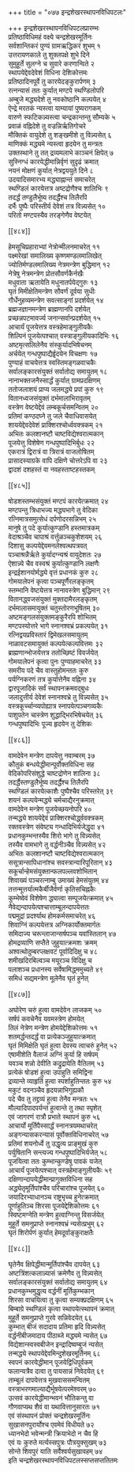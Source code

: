 +++
title = "०७७ इन्द्रशेखरस्थापनविधिपटलः"

+++
इन्द्रशेखरस्थापनविधिपटलप्रारम्भः  
प्रतिष्ठाविधिमहं वक्ष्ये चन्द्रशेखरमूर्तिनः  
सर्वशान्तिकरं पुण्यं ग्रामऋद्धिकरं शुभम् १  
उत्तरायणकाले तु शुक्लपक्षे शुभे दिने  
सुमुहूर्ते सुलग्ने च सुवारे करणान्विते २  
स्थापयेद्देवदेवेशं विधिना देशिकोत्तमः  
प्रतिष्ठादिनपूर्वे तु कारयेदङ्कुरार्पणम् ३  
रत्नन्यासं ततः कुर्यात् मण्टपे स्थण्डिलोपरि  
अम्बुजे मद्ध्यदेशे तु नवकोष्ठानि कल्पयेत् ४  
ऐन्द्रे मरतकं न्यस्त्वा याम्यायां पुष्यरागकम्  
वारुणे स्फटिकन्न्यस्त्वा चन्द्रकान्तन्तु सौम्यके ५  
प्रवाळं वह्निदेशे तु वज्रन्निर्ऋतिगोचरे  
मौक्तिकं वायुदेशे तु शङ्खमीशे तु विन्न्यसेत् ६  
माणिक्कं मद्ध्यमे न्यस्त्वा हृदयेन तु मन्त्रतः  
उक्तस्थाने तु तत् द्रव्यमलाभे काञ्चनं क्षिपेत् ७  
सुस्निग्धं कारयेद्धीमान्निर्वृणं सुदृढं क्रमात्  
नयनं मोक्षणं कुर्यात् नेत्रद्वययुते दिने ८  
उदयादिसमारभ्य मद्ध्याह्नान्तं समाचरेत्  
स्थण्डिलं कारयेत्तत्र अष्टद्रोणैश्च शालिभिः ९  
तदर्द्धं तण्डुलैर्भूष्य तदर्द्धैश्च तिलैरपि  
दर्भैः पुष्पैः परिस्तीर्य देवेशं तत्र विन्न्यसेत् १०  
परितो मण्टपस्यैव तरङ्गेणैव वेष्टयेत्  

[[४८४]]  

हेमसूचिप्रहाराभ्यां नेत्रोन्मीलनमाचरेत् ११  
पक्ष्मरेखां समालिख्य कृष्णमण्डलमालिखेत्  
ज्योतिर्मण्डलमालिख्य नेत्रमन्त्रेण बुद्धिमान् १२  
नेत्रेषु नेत्रमन्त्रेण प्रोतसौवर्णकैर्नखैः  
मधुवाता ऋतायेति मधुनातर्पयेद्गुरुः १३  
घृतं मिमीक्षेतिमन्त्रेण सौवर्णं दूर्वया सुधीः  
गौर्धेनुहव्यमन्त्रेण सवत्साङ्गां प्रदर्शयेत् १४  
ब्रह्मजज्ञानमन्त्रेण ब्राह्मणानपि दर्शयेत्  
प्रच्छन्नपटमावर्ज्य जनान्सर्वान्प्रदर्शयेत् १५  
आचार्यं पूजयेत्तत्र वस्त्रहेमाङ्गुलीयकैः  
शिल्पिनं पूजयेत्पश्चात् वस्त्राङ्गुलीयकादिभिः १६  
अष्टमृत्सलिलेनैव संस्कुर्यादभिषेचनम्  
अर्चयेत् गन्धपुष्पाद्यैर्हॄदयेन विचक्षणः १७  
पुण्याहं वाचयेत्तत्र स्वस्तिमङ्गळवाचकैः  
सर्वालङ्कारसंयुक्तं सर्वातोद्य समायुतम् १८  
नानाभक्तजनैस्सार्द्धं कुर्यात् ग्रामप्रदक्षिणम्  
ततोजलाशयं प्राप्य जलमद्ध्ये प्रपां कुरु १९  
वितानध्वजसंयुक्तं दर्भमालाभिरावृतम्  
वस्त्रेण वेष्टयेद्देवं लम्बकूर्चसमन्वितम् २०  
प्रतिमां कण्ठदघ्ने तु जले चैवाधिवासयेत्  
शाययेद्देवदेवेशं प्राक्शिरश्चोर्ध्ववक्त्रकम् २१  
अभितः कलशानष्टौ चाष्टविद्येश्वरात्मकान्  
पूजयेत्तु विशेषेण गन्धपुष्पादिभिर्बुधः २२  
एकरात्रं द्विरात्रं वा त्रिरात्रं वाजलोषितम्  
प्रासादस्याग्रके वापि दक्षिणे चोत्तरेऽपि वा २३  
द्वादशं दशहस्तं वा नवहस्ताष्टहस्तकम्  

[[४८५]]  

षोडशस्तम्भसंयुक्तं मण्टपं कारयेत्क्रमात् २४  
मण्टपन्तु त्रिधाभज्य मद्ध्यभागे तु वेदिका  
रत्निमात्रसमुत्सेधं दर्पणोदरसन्निभम् २५  
मानुषे तु पदे कुर्यात्कुण्डानि हस्तमात्रकम्  
वेदाश्रञ्चैव चापाश्रं वर्त्तुळञ्चकुशेशयम् २६  
दिशासु कल्पयेद्देवमनलेश्वत्थपत्रवत्  
पञ्चाश्रन्नैर्ऋते कुर्यादग्न्यश्रं वायुदेशतः २७  
ऐशान्न्ये चैव वस्वश्रं कुर्यात्कुण्डानि लक्षणैः  
इन्द्रईशानयोर्मद्ध्ये वृत्तं प्रधानकं कुरु २८  
गोमयालेपनं कृत्वा पञ्चपूर्णैरलङ्कृतम्  
स्तम्भानि वेष्टयेत्तत्र नानावस्त्रेण बुद्धिमान् २९  
वितानद्ध्वजसंयुक्तं मुक्तदामैरलङ्कृतम्  
दर्भमालासमायुक्तं चतुस्तोरणभूषितम् ३०  
अष्टमङ्गलसंयुक्तमङ्कुरैरपि शोभितम्  
मण्टपस्योत्तरे भागे स्नानश्वभ्रं प्रकल्पयेत् ३१  
रत्निद्वयप्रविस्तारं द्विमेखलसमायुतम्  
नाळावटसमायुक्तं कल्पयेत्कल्पवित्तमः ३२  
ब्राह्मणान्भोजयेत्तत्र ततोच्छिष्टं विवर्जयेत्  
गोमयालेपनं कृत्वा पुनः पुण्याहमाचरेत् ३३  
समरीय पदे चैव वास्तुहोमन्ततः कुरु  
पर्यग्निकरणं तत्र कुर्यात्तेनैव वह्निना ३४  
द्वारपूजादिकं सर्वं स्थापनक्रमवद्बुधः  
जलादुत्तीर्य देवेशं स्नानश्वभ्रे तु विन्न्यसेत् ३५  
वस्त्रकूर्च्चान्व्यपोह्यात्र स्नापयेत्पञ्चगव्यकैः  
पाशुपतेन चास्त्रेण शुद्धाद्भिरभिषेचयेत् ३६  
गन्धपुष्पादिभिः पूज्य हृदयेन तु देशिकः  

[[४८६]]  

वामदेवेन मन्त्रेण दापयेत्तु नवाम्बरम् ३७  
कौतुकं बन्धयेद्धीमान्पूर्वोक्तविधिना सह  
वेदिकोपरिसंशुद्धे चाष्टद्रोणेन शालिना ३८  
तदर्द्धैस्तण्डुलैर्भूष्य तदर्द्धैश्च तिलैरपि  
स्थण्डिलं कारयेत्काशैः पुष्पैश्चैव परिस्तरेत् ३९  
शयनं कल्पयेन्मद्ध्ये चर्मचाद्यैरनुक्रमात्  
वामदेवेन मन्त्रेण पूजयेच्छयनोपरि ४०  
तन्मद्ध्ये शाययेद्देवं प्राक्शिरश्चोर्द्ध्ववक्त्रकम्  
रक्तवस्त्रेण संवेष्ट्य गन्धादिभिर्यजेद्धृदा ४१  
प्रधानकुम्भन्तस्यैव शिरो भागे तु विन्न्यसेत्  
तस्यैव वामभागे तु वर्द्धनीञ्चैव विन्न्यसेत् ४२  
अभितः कलशानष्टौ चाष्टविद्येश्वरात्मकान्  
ससूत्रान्सापिधानांश्च सवस्त्रान्वारिपूरितान् ४३  
सकूर्चान्हेमसंयुक्तान्फलपल्लवशोभितान्  
शिवाख्यं पञ्चरत्नाम्बु उमाख्यं हेमसंयुतम् ४४  
तत्तन्मूत्तर्यात्मकैर्बीजैर्वर्णा कृतिसचिह्नकैः  
कुम्भेष्वेवं विशेषेण द्ध्यात्वा सम्पूजयेत्क्रमात् ४५  
नैवेद्यन्दापयेत्पश्चात्ताम्बूलन्दापयेत्ततः  
पद्ममुद्रां प्रदर्श्याथ होमकर्मसमाचरेत् ४६  
शिवाग्निं कल्पयेत्तत्र अग्निकार्योक्तमार्गतः  
समिदाज्य चरून्लाजान्सर्षपञ्च यवांस्तिलान् ४७  
होमद्रव्याणि सप्तैते जुहुयात्क्रमशः क्रमम्  
अश्वत्थोदुम्बरप्लक्षवटं पूर्वादिदिक्षु च ४८  
शमीखदिरबिल्वञ्च मयूरञ्च विदिक्षु च  
पलाशञ्च प्रधानस्य सर्वेषामिद्ध्ममुच्यते ४९  
समिधं सद्यमन्त्रेण मूलेनैव घृतं हुनेत्  

[[४८७]]  

अघोरेण चरुं हुत्वा वामदेवेन लाजकम् ५०  
सर्षपं कवचेनैव यवमस्त्रेण होमयेत्  
तिलं नेत्रेण मन्त्रेण होमयेद्देशिकोत्तमः ५१  
शतमर्द्धन्तदर्द्धं वा प्रत्येकञ्जुहुयात्क्रमात्  
घृतं मिमिक्षेति घृतं हुत्वा देवस्य त्वाचरुं हुनेत् ५२  
एषामीशेति वैलाजं अग्निं कुर्या हि सर्षपम्  
यवञ्च शन्नो देवीति कद्रुद्रायेति वैतिलम् ५३  
प्रत्येकं षोडशं हुत्वा उपाहुति समिद्विना  
द्रव्यान्ते व्याहृतिं हुत्वा स्पर्शाहुतिन्ततः कुरु ५४  
मकुटं वदनञ्चैव हृदयन्नाभिगुह्यकौ  
पदे चैव तु तद्द्रव्यं हुत्वा तेनैव मन्त्रतः ५५  
मौल्यादिपादपर्यन्तं हुत्वान्ते तु तथा स्पृशेत्  
एवं जागरणं रात्रौ प्रभाते स्थापनं कुरु ५६  
आचार्यो मूर्तिपैस्सार्द्धं स्नानत्रयमथाचरेत्  
अङ्गन्यासकरन्यासं पूर्वोक्तविधिनाचरेत् ५७  
प्रतिमां शयनोर्ध्वे तु उद्धृत्य प्राङ्मुखं कुरु  
पर्युषितानि सन्त्यज्य गन्धपुष्पादिभिर्यजेत् ५८  
पूजयित्वा ततः कुम्भान्कुण्डेषु पावकं यजेत्  
आचार्यं पूजयेत्पश्चात् वस्त्रहेमाङ्गुलीयकैः ५९  
दक्षिणान्दापयेद्धीमान्प्रागुक्तविधिना सह  
अद्ध्येतृमूर्तिपांश्चैव परिचारांश्च पूजयेत् ६०  
जयादिरभ्याधानञ्च राष्ट्रभृच्च हुनेत्क्रमात्  
पूर्णाहुतिञ्च शिरसा पूजयेद्देशिकोत्तमः ६१  
स्विष्टमग्नेति मन्त्रेण हुत्वाग्निन्तु विसर्जयेत्  
मुहूर्ते समनुप्राप्ते स्नानश्वभ्रं न्यसेत्प्रभुम् ६२  
घृतं शिरोर्पणं कुर्यात् हेमदूर्वाङ्कुराक्षतैः  

[[४८८]]  

घृतेनैव क्षिपेद्धीमान्मूर्तिपांश्चैव दापयेत् ६३  
अष्टत्रिंशत्कलान्न्यासं क्रमेणैव तु विन्न्यसेत्  
सर्वालङ्कारसंयुक्तं सर्वातोद्य समायुतम् ६४  
प्रधानकुम्भमुद्धृत्य वर्द्धनीं मूर्तिकुम्भकान्  
शिरसा वाचयित्वा तु कृत्वा सम्यक्प्रदक्षिणम् ६५  
बिम्बाग्रे स्थण्डिलं कृत्वा स्थापयेत्स्थापनं क्रमात्  
मुहूर्ते समनुप्राप्ते गुरवे सन्निवेदयेत् ६६  
कुम्भात् बीजं सदादाय प्रतिमा हृदि विन्न्यसेत्  
वर्द्धनीबीजमादाय पीठाब्जे मद्ध्यमे न्यसेत् ६७  
विद्येशान्स्वस्वबीजेन इन्द्रादिष्वम्बुजं न्यसेत्  
तन्मद्ध्ये स्थापयेद्देवमिन्दुशेखरमूर्तिनम् ६८  
स्वपनं कारयेद्धीमान् पूजयेद्विधिपूर्वकम्  
फलान्यत्रैव दत्वा तु पायसान्नं निवेदयेत् ६९  
ताम्बूलं दापयेत्तत्र मुखवाससमन्वितम्  
वस्त्राभरणमाल्याद्यैर्भूषयेत्परमेश्वरम् ७०  
उत्सवं कारयेद्धीमान्भवनं भौतिकन्तु वा  
गौणवाप्यथ शैवं वा यथावित्तानुसारतः ७१  
एवं संस्थापनं प्रोक्तं चन्द्रशेखरमूर्तिनः  
सुखासनपुरार्योश्च एवमेवं विधीयते ७२  
ध्यानभेदो भवेन्मन्त्री क्रियाभेदो न चैव हि  
एवं यः कुरुते मर्त्यस्सपुत्रः पौत्रयुक्सुखम् ७३  
सोन्ते शिवपुरं याति सर्वैश्वर्यसुखावहम् ७४  
इति चन्द्रशेखरस्थापनविधिपटलस्सप्तसप्ततितमः  
